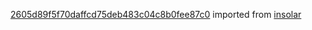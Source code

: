 [2605d89f5f70daffcd75deb483c04c8b0fee87c0](https://github.com/insolar/insolar/commit/2605d89f5f70daffcd75deb483c04c8b0fee87c0) imported from [insolar](https://github.com/insolar/insolar)
